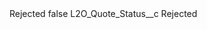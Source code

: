 <?xml version="1.0" encoding="UTF-8"?>
<CustomMetadata xmlns="http://soap.sforce.com/2006/04/metadata" xmlns:xsi="http://www.w3.org/2001/XMLSchema-instance" xmlns:xsd="http://www.w3.org/2001/XMLSchema">
    <label>Rejected</label>
    <protected>false</protected>
    <values>
        <field>L2O_Quote_Status__c</field>
        <value xsi:type="xsd:string">Rejected</value>
    </values>
</CustomMetadata>
